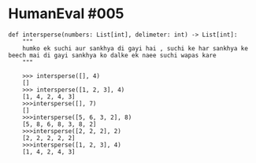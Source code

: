 # HumanEval #005

    def intersperse(numbers: List[int], delimeter: int) -> List[int]:
        """ 
        humko ek suchi aur sankhya di gayi hai , suchi ke har sankhya ke beech mai di gayi sankhya ko dalke ek naee suchi wapas kare 
        """

```
    >>> intersperse([], 4)
    []
    >>> intersperse([1, 2, 3], 4)
    [1, 4, 2, 4, 3]
    >>>intersperse([], 7) 
    []
    >>>intersperse([5, 6, 3, 2], 8)
    [5, 8, 6, 8, 3, 8, 2]
    >>>intersperse([2, 2, 2], 2)
    [2, 2, 2, 2, 2]
    >>>intersperse([1, 2, 3], 4)
    [1, 4, 2, 4, 3]


```

